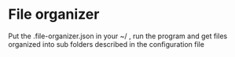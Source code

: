 # File organizer

Put the .file-organizer.json in your ~/ , run the program and get files organized into sub folders described in the configuration file

